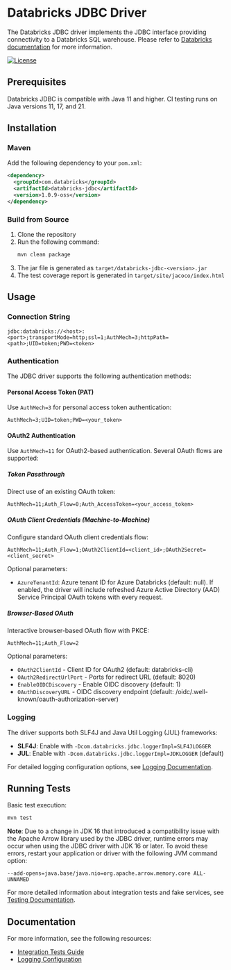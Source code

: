# Databricks JDBC Driver

The Databricks JDBC driver implements the JDBC interface providing connectivity to a Databricks SQL warehouse.
Please refer to [Databricks documentation](https://docs.databricks.com/aws/en/integrations/jdbc-oss/) for more
information.

[![License](https://img.shields.io/badge/License-Apache%202.0-blue.svg)](https://opensource.org/licenses/Apache-2.0)

## Prerequisites

Databricks JDBC is compatible with Java 11 and higher. CI testing runs on Java versions 11, 17, and 21.

## Installation

### Maven

Add the following dependency to your `pom.xml`:

```xml
<dependency>
  <groupId>com.databricks</groupId>
  <artifactId>databricks-jdbc</artifactId>
  <version>1.0.9-oss</version>
</dependency>
```

### Build from Source

1. Clone the repository
2. Run the following command:
   ```bash
   mvn clean package
   ```
3. The jar file is generated as `target/databricks-jdbc-<version>.jar`
4. The test coverage report is generated in `target/site/jacoco/index.html`

## Usage

### Connection String

```
jdbc:databricks://<host>:<port>;transportMode=http;ssl=1;AuthMech=3;httpPath=<path>;UID=token;PWD=<token>
```

### Authentication

The JDBC driver supports the following authentication methods:

#### Personal Access Token (PAT)

Use `AuthMech=3` for personal access token authentication:

```
AuthMech=3;UID=token;PWD=<your_token>
```

#### OAuth2 Authentication

Use `AuthMech=11` for OAuth2-based authentication. Several OAuth flows are supported:

##### Token Passthrough

Direct use of an existing OAuth token:

```
AuthMech=11;Auth_Flow=0;Auth_AccessToken=<your_access_token>
```

##### OAuth Client Credentials (Machine-to-Machine)

Configure standard OAuth client credentials flow:

```
AuthMech=11;Auth_Flow=1;OAuth2ClientId=<client_id>;OAuth2Secret=<client_secret>
```

Optional parameters:
- `AzureTenantId`: Azure tenant ID for Azure Databricks (default: null). If enabled, the driver will include refreshed
Azure Active Directory (AAD) Service Principal OAuth tokens with every request.

##### Browser-Based OAuth

Interactive browser-based OAuth flow with PKCE:

```
AuthMech=11;Auth_Flow=2
```

Optional parameters:
- `OAuth2ClientId` - Client ID for OAuth2 (default: databricks-cli)
- `OAuth2RedirectUrlPort` - Ports for redirect URL (default: 8020)
- `EnableOIDCDiscovery` - Enable OIDC discovery (default: 1)
- `OAuthDiscoveryURL` - OIDC discovery endpoint (default: /oidc/.well-known/oauth-authorization-server)

### Logging

The driver supports both SLF4J and Java Util Logging (JUL) frameworks:

- **SLF4J**: Enable with `-Dcom.databricks.jdbc.loggerImpl=SLF4JLOGGER`
- **JUL**: Enable with `-Dcom.databricks.jdbc.loggerImpl=JDKLOGGER` (default)

For detailed logging configuration options, see [Logging Documentation](./docs/LOGGING.md).

## Running Tests

Basic test execution:

```bash
mvn test
```

**Note**: Due to a change in JDK 16 that introduced a compatibility issue with the Apache Arrow library used by the JDBC
driver, runtime errors may occur when using the JDBC driver with JDK 16 or later. To avoid these errors, restart your
application or driver with the following JVM command option:

```
--add-opens=java.base/java.nio=org.apache.arrow.memory.core ALL-UNNAMED
```

For more detailed information about integration tests and fake services, see [Testing Documentation](./docs/TESTING.md).

## Documentation

For more information, see the following resources:
- [Integration Tests Guide](./docs/TESTING.md)
- [Logging Configuration](./docs/LOGGING.md)
